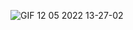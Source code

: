 ![GIF 12 05 2022 13-27-02](https://user-images.githubusercontent.com/65919257/168050565-dc6b2e95-1309-4a36-88f0-e9e3d05016b2.gif)
